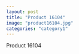 ```yaml
---
layout: post
title: "Product 16104"
image: "product16104.jpg"
categories: "category1"
---
```

Product 16104
